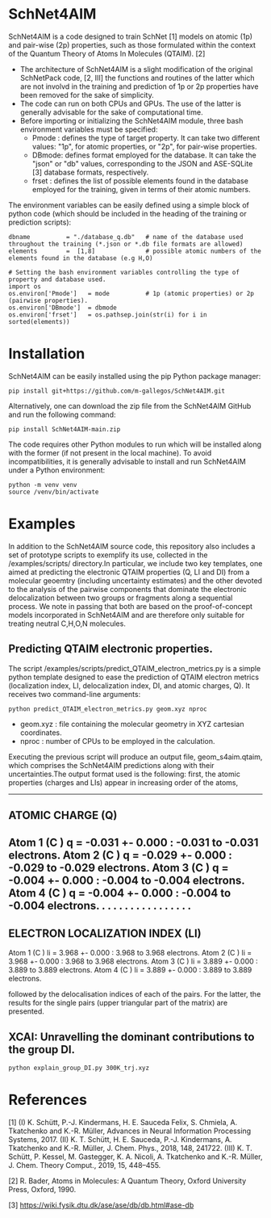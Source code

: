 # SchNet4AIM

SchNet4AIM is a code designed to train SchNet [1] models on atomic (1p) and pair-wise (2p) 
properties, such as those formulated within the context of the Quantum Theory of Atoms In Molecules (QTAIM). [2]

* The architecture of SchNet4AIM is a slight modification of the original SchNetPack code, [2, III] the functions
and routines of the latter which are not involvd in the training and prediction of 1p or 2p properties have been removed
for the sake of simplicity.
* The code can run on both CPUs and GPUs. The use of the latter is generally advisable for the sake of computational
time.
* Before importing or initializing the SchNet4AIM module, three bash environment variables must be specified:
  * Pmode : defines the type of target property. It can take two different values: "1p", for atomic properties, or "2p", for pair-wise properties.
  * DBmode: defines format employed for the database. It can take the "json" or "db" values, corresponding to the JSON and ASE-SQLite [3] database formats, respectively.
  * frset : defines the list of possible elements found in the database employed for the training, given in terms of their atomic numbers.

The environment variables can be easily defined using a simple block of python code (which should be included in the heading of the training or prediction scripts):

    dbname          = "./database_q.db"   # name of the database used throughout the training (*.json or *.db file formats are allowed)
    elements        =  [1,8]              # possible atomic numbers of the elements found in the database (e.g H,O)
    
    # Setting the bash environment variables controlling the type of property and database used.
    import os
    os.environ['Pmode']   = mode          # 1p (atomic properties) or 2p (pairwise properties).
    os.environ['DBmode']  = dbmode
    os.environ['frset']   = os.pathsep.join(str(i) for i in sorted(elements))



# Installation

SchNet4AIM can be easily installed using the pip Python package manager:

    pip install git+https://github.com/m-gallegos/SchNet4AIM.git

Alternatively, one can download the zip file from the SchNet4AIM GitHub and run the following command:

    pip install SchNet4AIM-main.zip

The code requires other Python modules to run which will be installed along with the former (if not present in the local machine). To avoid incompatibilities, it is generally advisable to install and run SchNet4AIM under a Python environment:

    python -m venv venv
    source /venv/bin/activate  

# Examples

In addition to the SchNet4AIM source code, this repository also includes a set of prototype scripts to exemplify its use, collected in the /examples/scripts/ directory.In particular, we include two key templates, one aimed at predicting the electronic QTAIM properties (Q, LI and DI) from a molecular geoemtry (including uncertainty estimates) and the other devoted to the analysis of the pairwise components that dominate the electronic delocalization between two groups or fragments along a sequential process. We note in passing that both are based on the proof-of-concept models incorporated in SchNet4AIM and are therefore only suitable for treating neutral C,H,O,N molecules.

## Predicting QTAIM electronic properties.

The script /examples/scripts/predict_QTAIM_electron_metrics.py is a simple python template designed to ease the prediction of QTAIM electron metrics (localization index, LI, delocalization index, DI, and atomic charges, Q). It receives two command-line arguments:

    python predict_QTAIM_electron_metrics.py geom.xyz nproc

  * geom.xyz : file containing the molecular geometry in XYZ cartesian coordinates.
  * nproc    : number of CPUs to be employed in the calculation.

Executing the previous script will produce an output file, geom_s4aim.qtaim, which comprises the SchNet4AIM predictions along with their uncertainties.The output format used is the following: first, the atomic properties (charges and LIs) appear in increasing order of the atoms, 

 -----------------------------------------------------------------------------
 ATOMIC CHARGE (Q)
 -----------------------------------------------------------------------------
 Atom      1 (C )  q = -0.031 +- 0.000 : -0.031 to -0.031 electrons.
 Atom      2 (C )  q = -0.029 +- 0.000 : -0.029 to -0.029 electrons.
 Atom      3 (C )  q = -0.004 +- 0.000 : -0.004 to -0.004 electrons.
 Atom      4 (C )  q = -0.004 +- 0.000 : -0.004 to -0.004 electrons.
 . . . . . . . . 
 . . . . . . . . 
 -----------------------------------------------------------------------------
 ELECTRON LOCALIZATION INDEX (LI)
 -----------------------------------------------------------------------------
 Atom      1 (C )  li =  3.968 +- 0.000 :  3.968 to  3.968 electrons.
 Atom      2 (C )  li =  3.968 +- 0.000 :  3.968 to  3.968 electrons.
 Atom      3 (C )  li =  3.889 +- 0.000 :  3.889 to  3.889 electrons.
 Atom      4 (C )  li =  3.889 +- 0.000 :  3.889 to  3.889 electrons.

followed by the delocalisation indices of each of the pairs. For the latter, the results for the single pairs (upper triangular part of the matrix) are presented.
    
## XCAI: Unravelling the dominant contributions to the group DI.

    python explain_group_DI.py 300K_trj.xyz

# References

[1] (I) K. Schütt, P.-J. Kindermans, H. E. Sauceda Felix, S. Chmiela, A. Tkatchenko and K.-R. Müller, Advances in Neural Information Processing Systems, 2017. (II) K. T. Schütt, H. E. Sauceda, P.-J. Kindermans, A. Tkatchenko and K.-R. Müller, J. Chem. Phys., 2018, 148, 241722. (III)  K. T. Schütt, P. Kessel, M. Gastegger, K. A. Nicoli, A. Tkatchenko and K.-R. Müller, J. Chem. Theory Comput., 2019, 15, 448–455.

[2] R. Bader, Atoms in Molecules: A Quantum Theory, Oxford University Press, Oxford, 1990.

[3] https://wiki.fysik.dtu.dk/ase/ase/db/db.html#ase-db
